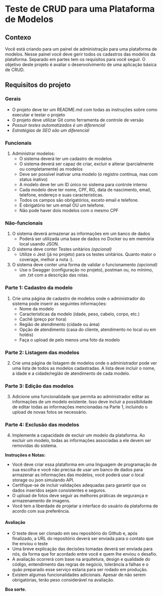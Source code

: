 # Teste de CRUD para uma Plataforma de Modelos 

## Contexo

Você está criando para um painel de administração para uma plataforma de modelos. Nesse painel você deve gerir todos os cadastros das modelos da plataforma. Separado em partes tem os requisitos para você seguir. O objetivo deste projeto é avaliar o desenvolvimento de uma aplicação básica de CRUD.


## Requisitos do projeto
### Gerais
   - O projeto deve ter um README.md com todas as instruções sobre como executar e testar o projeto
   - O projeto deve utilizar Git como ferramenta de controle de versão
   - *Possuir testes automatizados é um diferencial*
   - *Estratégias de SEO são um diferencial*

### Funcionais
   1. Administrar modelos:
      - O sistema deverá ter um cadastro de modelos
      - O sistema deverá ser capaz de criar, excluir e alterar (parcialmente ou completamente) as modelos
      - Deve ser possível inativar uma modelo (o registro continua, mas com status inativo)
      - A modelo deve ter um ID único no sistema para controle interno
      - Cada modelo deve ter nome, CPF, RG, data de nascimento, email, telefone, endereço e suas caracteristicas.
      - Todos os campos são obrigatórios, exceto email e telefone.
      - É obrigatório ter um email OU um telefone.
      - Não pode haver dois modelos com o mesmo CPF

### Não-funcionais
   1. O sistema deverá armazenar as informações em um banco de dados
      - Poderá ser utilizada uma base de dados no Docker ou em memória local usando JSON.
   2. O sistema deve conter Testes unitários *(opcional)*
      - Utilize o Jest (já no projeto) para os testes unitários. Quanto maior o coverage, melhor a nota :).
   3. O sistema deve conter uma forma de validar o funcionamento *(opcional)*
      - Use o Swagger (configuração no projeto), postman ou, no mínimo, um .txt com a descrição das rotas.

### Parte 1: Cadastro da modelo
1. Crie uma página de cadastro de modelos onde o administrador do sistema pode inserir as seguintes informações:
   - Nome da modelo
   - Caracteristicas da modelo (idade, peso, cabelo, corpo, etc.)
   - Cachê (preço por hora)
   - Região de atendimento (cidade ou área)
   - Opção de atendimento (casa do cliente, atendimento no local ou em hotéis)
   - Faça o upload de pelo menos uma foto da modelo

### Parte 2: Listagem das modelos
2. Crie uma página de listagem de modelos onde o administrador pode ver uma lista de todos as modelos cadastradas. A lista deve incluir o nome, a idade e a cidade/região de atendimento de cada modelo.

### Parte 3: Edição das modelos
3. Adicione uma funcionalidade que permita ao administrador editar as informações de um modelo existente. Isso deve incluir a possibilidade de editar todas as informações mencionadas na Parte 1, incluindo o upload de novas fotos se necessário.

### Parte 4: Exclusão das modelos
4. Implemente a capacidade de excluir um modelo da plataforma. Ao excluir um modelo, todas as informações associadas a ele devem ser removidas do sistema.

**Instruções e Notas:**
- Você deve criar essa plataforma em uma linguagem de programação de sua escolha e você não precisa de  usar um banco de dados para armazenar as informações das modelos, você poderá usar o local storage ou json simulando API.
- Certifique-se de incluir validações adequadas para garantir que os dados inseridos sejam consistentes e seguros.
- O upload de fotos deve seguir as melhores práticas de segurança e armazenamento de imagens.
- Você tem a liberdade de projetar a interface do usuário da plataforma de acordo com sua preferência.

 #### Avaliação
 - O teste deve ser clonado em seu repositório do Github e, após finalizado, a URL do repositório deverá ser enviada para o contato que lhe enviou o teste
 - Uma breve explicação das decisões tomadas deverá ser enviada para nós, da forma que for acordado entre você e quem lhe enviou o desafio.
 - A avaliação ocorrerá com base na arquitetura, design e qualidade do código, entendimento das regras de negócio, tolerância a falhas e o quão preparado esse serviço estaria para ser rodado em produção.
 - Existem algumas funcionalidades adicionais. Apesar de não serem obrigatórias, terão peso considerável na avaliação.

**Boa sorte.**
